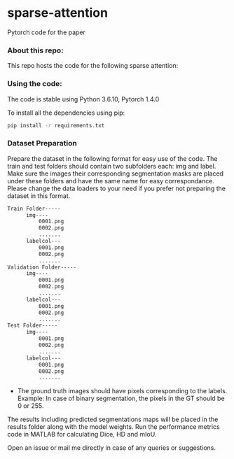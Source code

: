# sparse-attention

Pytorch code for the paper 

### About this repo:

This repo hosts the code for the following sparse attention:


### Using the code:


The code is stable using Python 3.6.10, Pytorch 1.4.0

To install all the dependencies using pip:

```bash
pip install -r requirements.txt
```


### Dataset Preparation

Prepare the dataset in the following format for easy use of the code. The train and test folders should contain two subfolders each: img and label. Make sure the images their corresponding segmentation masks are placed under these folders and have the same name for easy correspondance. Please change the data loaders to your need if you prefer not preparing the dataset in this format.



```bash
Train Folder-----
      img----
          0001.png
          0002.png
          .......
      labelcol---
          0001.png
          0002.png
          .......
Validation Folder-----
      img----
          0001.png
          0002.png
          .......
      labelcol---
          0001.png
          0002.png
          .......
Test Folder-----
      img----
          0001.png
          0002.png
          .......
      labelcol---
          0001.png
          0002.png
          .......

```

- The ground truth images should have pixels corresponding to the labels. Example: In case of binary segmentation, the pixels in the GT should be 0 or 255.


The results including predicted segmentations maps will be placed in the results folder along with the model weights. Run the performance metrics code in MATLAB for calculating Dice, HD and mIoU. 



Open an issue or mail me directly in case of any queries or suggestions. 
